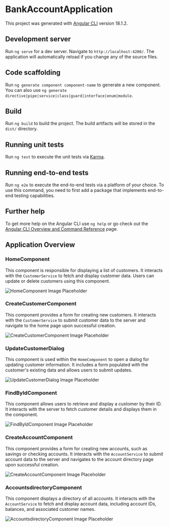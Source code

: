 # BankAccountApplication

This project was generated with [Angular CLI](https://github.com/angular/angular-cli) version 18.1.2.

## Development server

Run `ng serve` for a dev server. Navigate to `http://localhost:4200/`. The application will automatically reload if you change any of the source files.

## Code scaffolding

Run `ng generate component component-name` to generate a new component. You can also use `ng generate directive|pipe|service|class|guard|interface|enum|module`.

## Build

Run `ng build` to build the project. The build artifacts will be stored in the `dist/` directory.

## Running unit tests

Run `ng test` to execute the unit tests via [Karma](https://karma-runner.github.io).

## Running end-to-end tests

Run `ng e2e` to execute the end-to-end tests via a platform of your choice. To use this command, you need to first add a package that implements end-to-end testing capabilities.

## Further help

To get more help on the Angular CLI use `ng help` or go check out the [Angular CLI Overview and Command Reference](https://angular.dev/tools/cli) page.

## Application Overview

### HomeComponent

This component is responsible for displaying a list of customers. It interacts with the `CustomerService` to fetch and display customer data. Users can update or delete customers using this component.

![HomeComponent Image Placeholder](#)

### CreateCustomerComponent

This component provides a form for creating new customers. It interacts with the `CustomerService` to submit customer data to the server and navigate to the home page upon successful creation.

![CreateCustomerComponent Image Placeholder](#)

### UpdateCustomerDialog

This component is used within the `HomeComponent` to open a dialog for updating customer information. It includes a form populated with the customer's existing data and allows users to submit updates.

![UpdateCustomerDialog Image Placeholder](#)

### FindByIdComponent

This component allows users to retrieve and display a customer by their ID. It interacts with the server to fetch customer details and displays them in the component.

![FindByIdComponent Image Placeholder](#)

### CreateAccountComponent

This component provides a form for creating new accounts, such as savings or checking accounts. It interacts with the `AccountService` to submit account data to the server and navigates to the account directory page upon successful creation.

![CreateAccountComponent Image Placeholder](#)

### AccountsdirectoryComponent

This component displays a directory of all accounts. It interacts with the `AccountService` to fetch and display account data, including account IDs, balances, and associated customer names.

![AccountsdirectoryComponent Image Placeholder](#)
